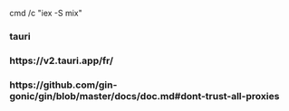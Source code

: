   cmd /c "iex -S mix"  
  <h3>tauri</h3> 
  <h3>https://v2.tauri.app/fr/ <h3>
 <h3>https://github.com/gin-gonic/gin/blob/master/docs/doc.md#dont-trust-all-proxies<h3>

 
 
